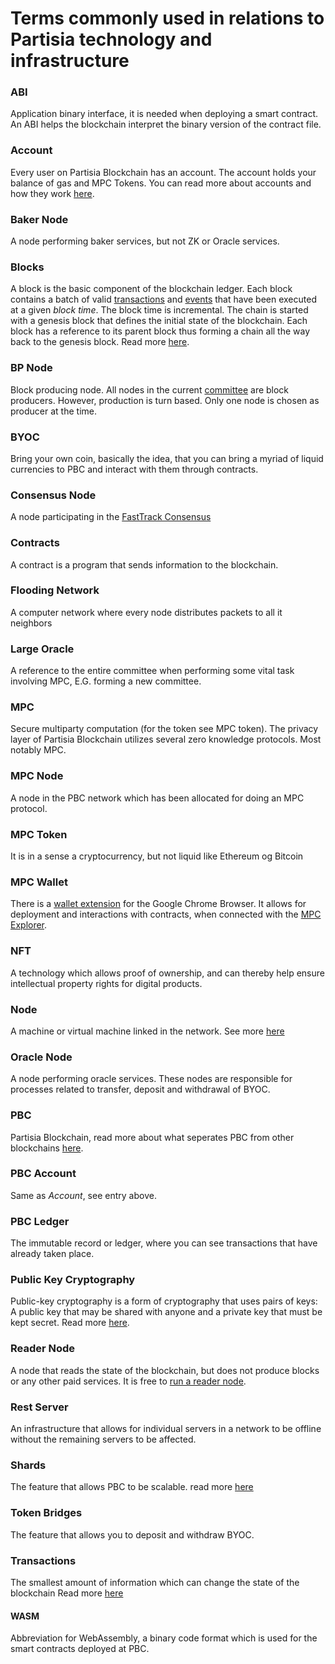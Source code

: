 # Terms commonly used in relations to Partisia technology and infrastructure


### ABI
Application binary interface, it is needed when deploying a smart contract. An ABI helps the blockchain interpret the binary version of the contract file.

### Account
Every user on Partisia Blockchain has an account. The account holds your balance of gas and MPC Tokens. You can read more about accounts and how they work [here](accounts.md).

### Baker Node
A node performing baker services, but not ZK or Oracle services.

### Blocks
A block is the basic component of the blockchain ledger. Each block contains a batch of valid [transactions](transactions.md) and [events](events.md) that have been executed at a given *block time*. The block time is incremental. The chain is started with a genesis block that defines the initial state of the blockchain. Each block has a reference to its parent block thus forming a chain all the way back to the genesis block. Read more [here](block.md).

### BP Node
Block producing node. All nodes in the current [committee](https://mpcexplorer.com/validators) are block producers. However, production is turn based. Only one node is chosen as producer at the time.

### BYOC 
Bring your own coin, basically the idea, that you can bring a myriad of liquid currencies to PBC and interact with them through contracts.

### Consensus Node
A node participating in the [FastTrack Consensus](consensus.md)

### Contracts  
A contract is a program that sends information to the blockchain.

### Flooding Network 
A computer network where every node distributes packets to all it neighbors

### Large Oracle
A reference to the entire committee when performing some vital task involving MPC, E.G. forming a new committee.

### MPC
Secure multiparty computation (for the token see MPC token). The privacy layer of Partisia Blockchain utilizes several zero knowledge protocols. Most notably MPC.

### MPC Node
A node in the PBC network which has been allocated for doing an MPC protocol.

### MPC Token 
It is in a sense a cryptocurrency, but not liquid like Ethereum og Bitcoin

### MPC Wallet
There is a [wallet extension](https://chrome.google.com/webstore/detail/partisia-wallet/gjkdbeaiifkpoencioahhcilildpjhgh) for the Google Chrome Browser. It allows for deployment and interactions with contracts, when connected with the [MPC Explorer](https://mpcexplorer.com/). 

### NFT 
A technology which allows proof of ownership, and can thereby help ensure intellectual property rights for digital products.

### Node 
A machine or virtual machine linked in the network. See more [here](whatisano.md)

### Oracle Node
A node performing oracle services. These nodes are responsible for processes related to transfer, deposit and withdrawal of BYOC.

### PBC 
Partisia Blockchain, read more about what seperates PBC from other blockchains [here](introduction.md).

### PBC Account
Same as *Account*, see entry above.

### PBC Ledger 
The immutable record or ledger, where you can see transactions that have already taken place.

### Public Key Cryptography
Public-key cryptography is a form of cryptography that uses pairs of keys: A public key that may be shared with anyone and a private key that must be kept secret. Read more [here](keys.md).

### Reader Node
A node that reads the state of the blockchain, but does not produce blocks or any other paid services. It is free to [run a reader node](operator-2-reader.md).

### Rest Server
An infrastructure that allows for individual servers in a network to be offline without the remaining servers to be affected. 

### Shards
The feature that allows PBC to be scalable. read more [here](shards.md)


### Token Bridges
The feature that allows you to deposit and withdraw BYOC.

### Transactions
The smallest amount of information which can change the state of the blockchain Read more [here](transactions.md)

#### WASM
Abbreviation for WebAssembly, a binary code format which is used for the smart contracts deployed at PBC.
